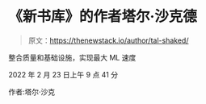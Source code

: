 # 《新书库》的作者塔尔·沙克德

> 原文：<https://thenewstack.io/author/tal-shaked/>

整合质量和基础设施，实现最大 ML 速度

2022 年 2 月 23 日上午 9 点 41 分

作者:塔尔·沙克